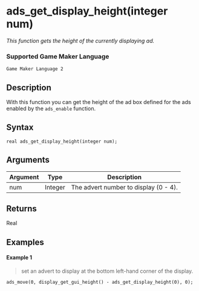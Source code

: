# ads_get_display_height(integer num)

*This function gets the height of the currently displaying ad.*

### Supported Game Maker Language

`Game Maker Language 2`

## Description

With this function you can get the height of the ad box defined for the ads enabled by the `ads_enable` function.

## Syntax

```
real ads_get_display_height(integer num);
```

## Arguments

|Argument|Type|Description             |
|--------|----|----------------------- |
|num    |Integer|The advert number to display (0 - 4).|

## Returns

Real

## Examples

#### Example 1

> set an advert to display at the bottom left-hand corner of the display.

```
ads_move(0, display_get_gui_height() - ads_get_display_height(0), 0);
```
